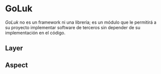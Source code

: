 # GoLuk

*GoLuk* no es un framework ni una librería; es un módulo que le permitirá a su proyecto implementar software de terceros sin depender de su implementación en el código.

## Layer

## Aspect
